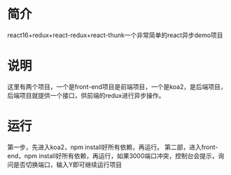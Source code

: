 # 简介
react16+redux+react-redux+react-thunk一个非常简单的react异步demo项目

# 说明
这里有两个项目，一个是front-end项目是前端项目，一个是koa2，是后端项目，后端项目就提供一个接口，供前端的redux进行异步操作。

# 运行
第一步，先进入koa2，npm install好所有依赖，再运行。
第二部，进入front-end，npm install好所有依赖，再运行，如果3000端口冲突，控制台会提示，询问是否切换端口，输入Y即可继续运行项目
